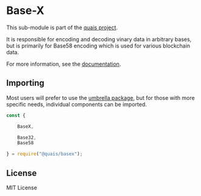 Base-X
======

This sub-module is part of the [quais project](https://github.com/quais-io/quais.js).

It is responsible for encoding and decoding vinary data in arbitrary bases, but
is primarily for Base58 encoding which is used for various blockchain data.

For more information, see the [documentation](https://docs.quais.io/v5/api/utils/encoding/).

Importing
---------

Most users will prefer to use the [umbrella package](https://www.npmjs.com/package/quais),
but for those with more specific needs, individual components can be imported.

```javascript
const {

    BaseX,

    Base32,
    Base58

} = require("@quais/basex");
```

License
-------

MIT License
